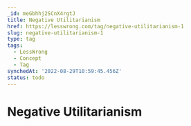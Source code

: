 ```yaml
---
_id: meGbhhj2SCnX4rgtJ
title: Negative Utilitarianism
href: https://lesswrong.com/tag/negative-utilitarianism-1
slug: negative-utilitarianism-1
type: tag
tags:
  - LessWrong
  - Concept
  - Tag
synchedAt: '2022-08-29T10:59:45.456Z'
status: todo
---
```


# Negative Utilitarianism
